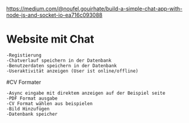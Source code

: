 https://medium.com/@noufel.gouirhate/build-a-simple-chat-app-with-node-js-and-socket-io-ea716c093088

# Website mit Chat

```
-Registierung
-Chatverlauf speichern in der Datenbank
-Benutzerdaten speichern in der Datenbank
-Useraktivität anzeigen (User ist online/offline)
```


#CV Formater 
```
-Async eingabe mit direktem anzeigen auf der Beispiel seite
-PDF Format ausgabe
-CV Format wählen aus beispielen
-Bild Hinzufügen
-Datenbank speicher
```

